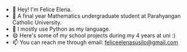 - 👋 Hey! I'm Felice Elena.
- 👀 A final year Mathematics undergraduate student at Parahyangan Catholic University.
- 🌱 I mostly use Python as my language.
- 😄 Here's some of my school projects during my 4 years at uni :)
- 📫 You can reach me through email: feliceelenasusilo@gmail.com


<!---
feliceelena/feliceelena is a ✨ special ✨ repository because its `README.md` (this file) appears on your GitHub profile.
You can click the Preview link to take a look at your changes.
--->
